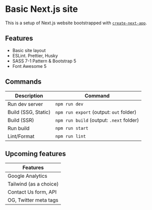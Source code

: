 # Basic Next.js site

This is a setup of Next.js website bootstrapped with [`create-next-app`](https://github.com/vercel/next.js/tree/canary/packages/create-next-app).

## Features

- Basic site layout
- ESLint. Prettier, Husky
- SASS 7-1 Pattern & Bootstrap 5
- Font Awesome 5

## Commands

| Description         | Command                                  |
| ------------------- | ---------------------------------------- |
| Run dev server      | `npm run dev`                            |
| Build (SSG, Static) | `npm run export` (output: `out` folder)  |
| Build (SSR)         | `npm run build` (output: `.next` folder) |
| Run build           | `npm run start`                          |
| Lint/Format         | `npm run lint`                           |

## Upcoming features

| Features               |
| ---------------------- |
| Google Analytics       |
| Tailwind (as a choice) |
| Contact Us form, API   |
| OG, Twitter meta tags  |
